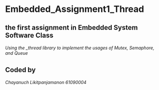 # Embedded_Assignment1_Thread
## the first assignment in Embedded System Software Class

###### Using the _thread library to implement the usages of Mutex, Semaphore, and Queue 


## Coded by 
###### Chayanuch Likitpanjamanon 61090004
